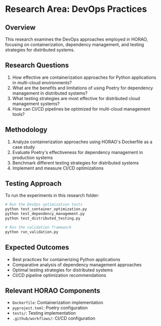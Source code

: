 # Research Area: DevOps Practices

## Overview
This research examines the DevOps approaches employed in HORAO, focusing on containerization, dependency management, and testing strategies for distributed systems.

## Research Questions
1. How effective are containerization approaches for Python applications in multi-cloud environments?
2. What are the benefits and limitations of using Poetry for dependency management in distributed systems?
3. What testing strategies are most effective for distributed cloud management systems?
4. How can CI/CD pipelines be optimized for multi-cloud management tools?

## Methodology
1. Analyze containerization approaches using HORAO's Dockerfile as a case study
2. Evaluate Poetry's effectiveness for dependency management in production systems
3. Benchmark different testing strategies for distributed systems
4. Implement and measure CI/CD optimizations

## Testing Approach
To run the experiments in this research folder:

```bash
# Run the DevOps optimization tests
python test_container_optimization.py
python test_dependency_management.py
python test_distributed_testing.py

# Run the validation framework
python run_validation.py
```

## Expected Outcomes
- Best practices for containerizing Python applications
- Comparative analysis of dependency management approaches
- Optimal testing strategies for distributed systems
- CI/CD pipeline optimization recommendations

## Relevant HORAO Components
- `Dockerfile`: Containerization implementation
- `pyproject.toml`: Poetry configuration
- `tests/`: Testing implementation
- `.github/workflows/`: CI/CD configuration
